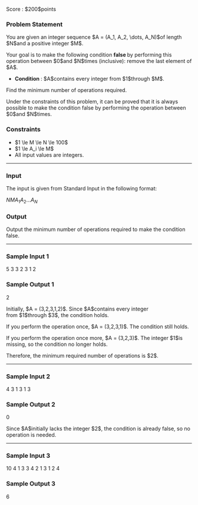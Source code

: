 
<div>

<span>

<span>

<p>
Score : $200$points
</p>

<div>

<section>

### **Problem Statement**

<p>
You are given an integer sequence $A = (A_1, A_2, \dots, A_N)$of length $N$and a positive integer $M$.
</p>

<p>
Your goal is to make the following condition 
<strong>
false
</strong>
by performing this operation between $0$and $N$times (inclusive): remove the last element of $A$.
</p>

<ul>

<li>

<strong>
Condition
</strong>
: $A$contains every integer from $1$through $M$.
</li>

</ul>

<p>
Find the minimum number of operations required.
</p>

<p>
Under the constraints of this problem, it can be proved that it is always possible to make the condition false by performing the operation between $0$and $N$times.
</p>

</section>

</div>

<div>

<section>

### **Constraints**

<ul>

<li>
$1 \le M \le N \le 100$
</li>

<li>
$1 \le A_i \le M$
</li>

<li>
All input values are integers.
</li>

</ul>

</section>

</div>

---

<div>

<div>

<section>

### **Input**

<p>
The input is given from Standard Input in the following format:
</p>

<div>

$N$$M$$A_1$$A_2$$\dots$$A_N$
</div>

</section>

</div>

<div>

<section>

### **Output**

<p>
Output the minimum number of operations required to make the condition false.
</p>

</section>

</div>

</div>

---

<div>

<section>

### **Sample Input 1**

<div>

5 3
3 2 3 1 2

</div>

</section>

</div>

<div>

<section>

### **Sample Output 1**

<div>

2

</div>

<p>
Initially, $A = (3,2,3,1,2)$.
Since $A$contains every integer from $1$through $3$, the condition holds.
</p>

<p>
If you perform the operation once, $A = (3,2,3,1)$.
The condition still holds.
</p>

<p>
If you perform the operation once more, $A = (3,2,3)$.
The integer $1$is missing, so the condition no longer holds.
</p>

<p>
Therefore, the minimum required number of operations is $2$.
</p>

</section>

</div>

---

<div>

<section>

### **Sample Input 2**

<div>

4 3
1 3 1 3

</div>

</section>

</div>

<div>

<section>

### **Sample Output 2**

<div>

0

</div>

<p>
Since $A$initially lacks the integer $2$, the condition is already false, so no operation is needed.
</p>

</section>

</div>

---

<div>

<section>

### **Sample Input 3**

<div>

10 4
1 3 3 4 2 1 3 1 2 4

</div>

</section>

</div>

<div>

<section>

### **Sample Output 3**

<div>

6

</div>

</section>

</div>

</span>

</span>

</div>

